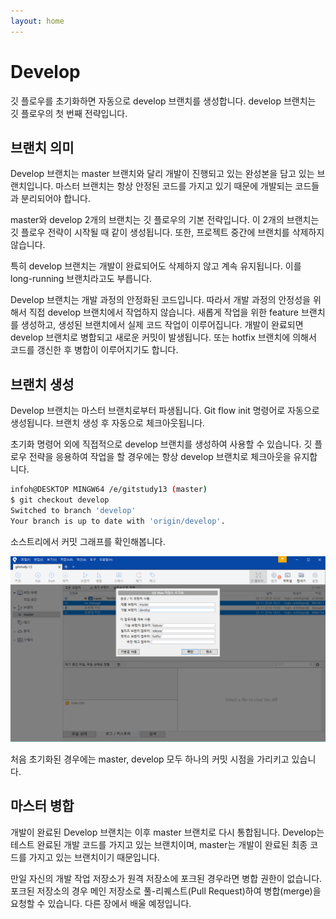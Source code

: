 ```yaml
---
layout: home
---
```

# Develop
깃 플로우를 초기화하면 자동으로 develop 브랜치를 생성합니다. develop 브랜치는 깃 플로우의 첫 번째 전략입니다.


## 브랜치 의미
Develop 브랜치는 master 브랜치와 달리 개발이 진행되고 있는 완성본을 담고 있는 브랜치입니다. 마스터 브랜치는 항상 안정된 코드를 가지고 있기 때문에 개발되는 코드들과 분리되어야 합니다. 

master와 develop 2개의 브랜치는 깃 플로우의 기본 전략입니다. 이 2개의 브랜치는 깃 플로우 전략이 시작될 때 같이 생성됩니다. 또한, 프로젝트 중간에 브랜치를 삭제하지 않습니다. 

특히 develop 브랜치는 개발이 완료되어도 삭제하지 않고 계속 유지됩니다. 이를 long-running 브랜치라고도 부릅니다.

Develop 브랜치는 개발 과정의 안정화된 코드입니다. 따라서 개발 과정의 안정성을 위해서 직접 develop 브랜치에서 작업하지 않습니다. 새롭게 작업을 위한 feature 브랜치를 생성하고, 생성된 브랜치에서 실제 코드 작업이 이루어집니다. 개발이 완료되면 develop 브랜치로 병합되고 새로운 커밋이 발생됩니다. 또는 hotfix 브랜치에 의해서 코드를 갱신한 후 병합이 이루어지기도 합니다.

## 브랜치 생성
Develop 브랜치는 마스터 브랜치로부터 파생됩니다. Git flow init 명령어로 자동으로 생성됩니다. 브랜치 생성 후 자동으로 체크아웃됩니다.

초기화 명령어 외에 직접적으로 develop 브랜치를 생성하여 사용할 수 있습니다. 깃 플로우 전략을 응용하여 작업을 할 경우에는 항상 develop 브랜치로 체크아웃을 유지합니다.

```bash
infoh@DESKTOP MINGW64 /e/gitstudy13 (master)
$ git checkout develop
Switched to branch 'develop'
Your branch is up to date with 'origin/develop'.
```

소스트리에서 커밋 그래프를 확인해봅니다. 

![develop](./img/gitflow_develop_01.png)


처음 초기화된 경우에는 master, develop 모두 하나의 커밋 시점을 가리키고 있습니다.

## 마스터 병합
개발이 완료된 Develop 브랜치는 이후 master 브랜치로 다시 통합됩니다. Develop는 테스트 완료된 개발 코드를 가지고 있는 브랜치이며, master는 개발이 완료된 최종 코드를 가지고 있는 브랜치이기 때문입니다.

만일 자신의 개발 작업 저장소가 원격 저장소에 포크된 경우라면 병합 권한이 없습니다. 포크된 저장소의 경우 메인 저장소로 풀-리퀘스트(Pull Request)하여 병합(merge)을 요청할 수 있습니다. 다른 장에서 배울 예정입니다.


